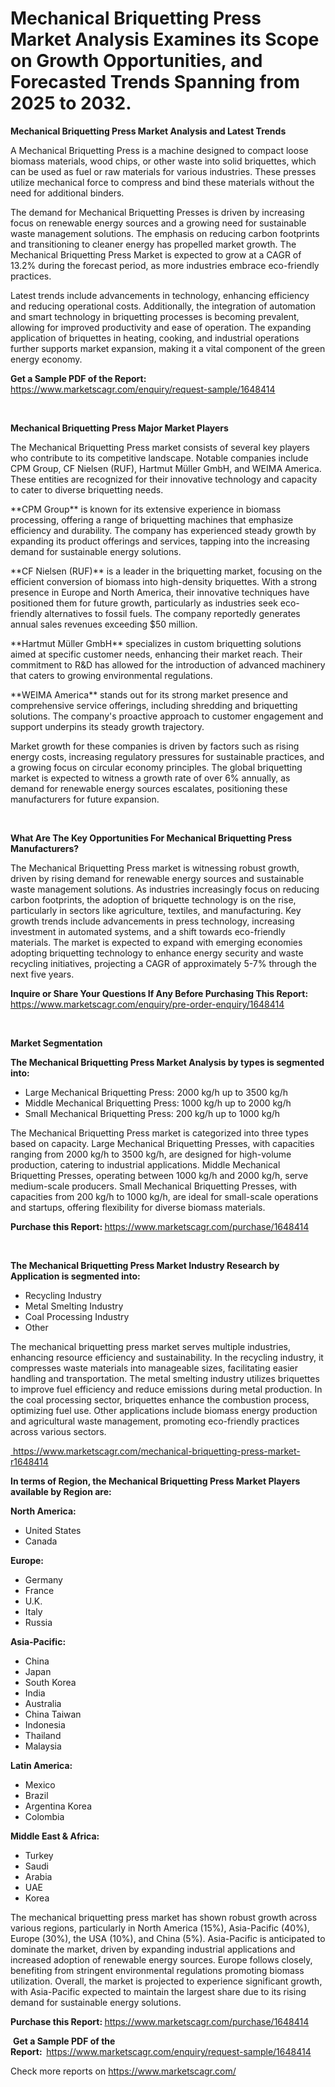 <p><h1>Mechanical Briquetting Press Market Analysis Examines its Scope on Growth Opportunities, and Forecasted Trends Spanning from 2025 to 2032.</h1></p><p><strong>Mechanical Briquetting Press Market Analysis and Latest Trends</strong></p>
<p><p>A Mechanical Briquetting Press is a machine designed to compact loose biomass materials, wood chips, or other waste into solid briquettes, which can be used as fuel or raw materials for various industries. These presses utilize mechanical force to compress and bind these materials without the need for additional binders. </p><p>The demand for Mechanical Briquetting Presses is driven by increasing focus on renewable energy sources and a growing need for sustainable waste management solutions. The emphasis on reducing carbon footprints and transitioning to cleaner energy has propelled market growth. The Mechanical Briquetting Press Market is expected to grow at a CAGR of 13.2% during the forecast period, as more industries embrace eco-friendly practices. </p><p>Latest trends include advancements in technology, enhancing efficiency and reducing operational costs. Additionally, the integration of automation and smart technology in briquetting processes is becoming prevalent, allowing for improved productivity and ease of operation. The expanding application of briquettes in heating, cooking, and industrial operations further supports market expansion, making it a vital component of the green energy economy.</p></p>
<p><strong>Get a Sample PDF of the Report:&nbsp;</strong> <a href="https://www.marketscagr.com/enquiry/request-sample/1648414?utm_campaign=2313&utm_medium=2&utm_source=Github&utm_content=ia&utm_term=18022025&utm_id=mechanical-briquetting-press">https://www.marketscagr.com/enquiry/request-sample/1648414</a></p>
<p>&nbsp;</p>
<p><strong>Mechanical Briquetting Press Major Market Players</strong></p>
<p><p>The Mechanical Briquetting Press market consists of several key players who contribute to its competitive landscape. Notable companies include CPM Group, CF Nielsen (RUF), Hartmut Müller GmbH, and WEIMA America. These entities are recognized for their innovative technology and capacity to cater to diverse briquetting needs.</p><p>**CPM Group** is known for its extensive experience in biomass processing, offering a range of briquetting machines that emphasize efficiency and durability. The company has experienced steady growth by expanding its product offerings and services, tapping into the increasing demand for sustainable energy solutions.</p><p>**CF Nielsen (RUF)** is a leader in the briquetting market, focusing on the efficient conversion of biomass into high-density briquettes. With a strong presence in Europe and North America, their innovative techniques have positioned them for future growth, particularly as industries seek eco-friendly alternatives to fossil fuels. The company reportedly generates annual sales revenues exceeding $50 million.</p><p>**Hartmut Müller GmbH** specializes in custom briquetting solutions aimed at specific customer needs, enhancing their market reach. Their commitment to R&D has allowed for the introduction of advanced machinery that caters to growing environmental regulations.</p><p>**WEIMA America** stands out for its strong market presence and comprehensive service offerings, including shredding and briquetting solutions. The company's proactive approach to customer engagement and support underpins its steady growth trajectory.</p><p>Market growth for these companies is driven by factors such as rising energy costs, increasing regulatory pressures for sustainable practices, and a growing focus on circular economy principles. The global briquetting market is expected to witness a growth rate of over 6% annually, as demand for renewable energy sources escalates, positioning these manufacturers for future expansion.</p></p>
<p>&nbsp;</p>
<p><strong>What Are The Key Opportunities For Mechanical Briquetting Press Manufacturers?</strong></p>
<p><p>The Mechanical Briquetting Press market is witnessing robust growth, driven by rising demand for renewable energy sources and sustainable waste management solutions. As industries increasingly focus on reducing carbon footprints, the adoption of briquette technology is on the rise, particularly in sectors like agriculture, textiles, and manufacturing. Key growth trends include advancements in press technology, increasing investment in automated systems, and a shift towards eco-friendly materials. The market is expected to expand with emerging economies adopting briquetting technology to enhance energy security and waste recycling initiatives, projecting a CAGR of approximately 5-7% through the next five years.</p></p>
<p><strong>Inquire or Share Your Questions If Any Before Purchasing This Report:</strong> <a href="https://www.marketscagr.com/enquiry/pre-order-enquiry/1648414?utm_campaign=2313&utm_medium=2&utm_source=Github&utm_content=ia&utm_term=18022025&utm_id=mechanical-briquetting-press">https://www.marketscagr.com/enquiry/pre-order-enquiry/1648414</a></p>
<p>&nbsp;</p>
<p><strong>Market Segmentation</strong></p>
<p><strong>The Mechanical Briquetting Press Market Analysis by types is segmented into:</strong></p>
<p><ul><li>Large Mechanical Briquetting Press: 2000 kg/h up to 3500 kg/h</li><li>Middle Mechanical Briquetting Press: 1000 kg/h up to 2000 kg/h</li><li>Small Mechanical Briquetting Press: 200 kg/h up to 1000 kg/h</li></ul></p>
<p><p>The Mechanical Briquetting Press market is categorized into three types based on capacity. Large Mechanical Briquetting Presses, with capacities ranging from 2000 kg/h to 3500 kg/h, are designed for high-volume production, catering to industrial applications. Middle Mechanical Briquetting Presses, operating between 1000 kg/h and 2000 kg/h, serve medium-scale producers. Small Mechanical Briquetting Presses, with capacities from 200 kg/h to 1000 kg/h, are ideal for small-scale operations and startups, offering flexibility for diverse biomass materials.</p></p>
<p><strong>Purchase this Report:&nbsp;</strong><a href="https://www.marketscagr.com/purchase/1648414?utm_campaign=2313&utm_medium=2&utm_source=Github&utm_content=ia&utm_term=18022025&utm_id=mechanical-briquetting-press">https://www.marketscagr.com/purchase/1648414</a></p>
<p>&nbsp;</p>
<p><strong>The Mechanical Briquetting Press Market Industry Research by Application is segmented into:</strong></p>
<p><ul><li>Recycling Industry</li><li>Metal Smelting Industry</li><li>Coal Processing Industry</li><li>Other</li></ul></p>
<p><p>The mechanical briquetting press market serves multiple industries, enhancing resource efficiency and sustainability. In the recycling industry, it compresses waste materials into manageable sizes, facilitating easier handling and transportation. The metal smelting industry utilizes briquettes to improve fuel efficiency and reduce emissions during metal production. In the coal processing sector, briquettes enhance the combustion process, optimizing fuel use. Other applications include biomass energy production and agricultural waste management, promoting eco-friendly practices across various sectors.</p></p>
<p><a href="https://www.marketscagr.com/mechanical-briquetting-press-market-r1648414?utm_campaign=2313&utm_medium=2&utm_source=Github&utm_content=ia&utm_term=18022025&utm_id=mechanical-briquetting-press">&nbsp;https://www.marketscagr.com/mechanical-briquetting-press-market-r1648414</a></p>
<p><strong>In terms of Region, the Mechanical Briquetting Press Market Players available by Region are:</strong></p>
<p>
    <p> <strong> North America: </strong>
        <ul>
            <li>United States</li>
            <li>Canada</li>
        </ul>
        </p> 
    <p> <strong> Europe: </strong>
        <ul>
            <li>Germany</li>
            <li>France</li>
            <li>U.K.</li>
            <li>Italy</li>
            <li>Russia</li>
        </ul>
        </p> 
    <p> <strong> Asia-Pacific: </strong>
        <ul>
            <li>China</li>
            <li>Japan</li>
            <li>South Korea</li>
            <li>India</li>
            <li>Australia</li>
            <li>China Taiwan</li>
            <li>Indonesia</li>
            <li>Thailand</li>
            <li>Malaysia</li>
        </ul>
        </p> 
    <p> <strong> Latin America: </strong>
        <ul>
            <li>Mexico</li>
            <li>Brazil</li>
            <li>Argentina Korea</li>
            <li>Colombia</li>
        </ul>
        </p> 
    <p> <strong> Middle East & Africa: </strong>
        <ul>
            <li>Turkey</li>
            <li>Saudi</li>
            <li>Arabia</li>
            <li>UAE</li>
            <li>Korea</li>
        </ul>
    </p>
    </p>
<p><p>The mechanical briquetting press market has shown robust growth across various regions, particularly in North America (15%), Asia-Pacific (40%), Europe (30%), the USA (10%), and China (5%). Asia-Pacific is anticipated to dominate the market, driven by expanding industrial applications and increased adoption of renewable energy sources. Europe follows closely, benefiting from stringent environmental regulations promoting biomass utilization. Overall, the market is projected to experience significant growth, with Asia-Pacific expected to maintain the largest share due to its rising demand for sustainable energy solutions.</p></p>
<p><strong>Purchase this Report: </strong><a href="https://www.marketscagr.com/purchase/1648414?utm_campaign=2313&utm_medium=2&utm_source=Github&utm_content=ia&utm_term=18022025&utm_id=mechanical-briquetting-press">https://www.marketscagr.com/purchase/1648414</a></p>
<p>&nbsp;<strong>Get a Sample PDF of the Report:&nbsp;&nbsp;</strong><a href="https://www.marketscagr.com/enquiry/request-sample/1648414?utm_campaign=2313&utm_medium=2&utm_source=Github&utm_content=ia&utm_term=18022025&utm_id=mechanical-briquetting-press">https://www.marketscagr.com/enquiry/request-sample/1648414</a></p>
<p><strong></strong></p>
<p>Check more reports on <a href="https://www.marketscagr.com/?utm_campaign=2313&utm_medium=2&utm_source=Github&utm_content=ia&utm_term=18022025&utm_id=mechanical-briquetting-press">https://www.marketscagr.com/</a></p>